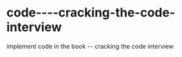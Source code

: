 code----cracking-the-code-interview
===================================

implement code in the book -- cracking the code interview
